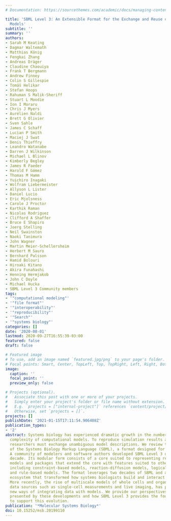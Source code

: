 ```yaml
---
# Documentation: https://sourcethemes.com/academic/docs/managing-content/

title: 'SBML Level 3: An Extensible Format for the Exchange and Reuse of Biological
  Models'
subtitle: ''
summary: ''
authors:
- Sarah M Keating
- Dagmar Waltemath
- Matthias König
- Fengkai Zhang
- Andreas Dräger
- Claudine Chaouiya
- Frank T Bergmann
- Andrew Finney
- Colin S Gillespie
- Tomáš Helikar
- Stefan Hoops
- Rahuman S Malik-Sheriff
- Stuart L Moodie
- Ion I Moraru
- Chris J Myers
- Aurélien Naldi
- Brett G Olivier
- Sven Sahle
- James C Schaff
- Lucian P Smith
- Maciej J Swat
- Denis Thieffry
- Leandro Watanabe
- Darren J Wilkinson
- Michael L Blinov
- Kimberly Begley
- James R Faeder
- Harold F Gómez
- Thomas M Hamm
- Yuichiro Inagaki
- Wolfram Liebermeister
- Allyson L Lister
- Daniel Lucio
- Eric Mjolsness
- Carole J Proctor
- Karthik Raman
- Nicolas Rodriguez
- Clifford A Shaffer
- Bruce E Shapiro
- Joerg Stelling
- Neil Swainston
- Naoki Tanimura
- John Wagner
- Martin Meier-Schellersheim
- Herbert M Sauro
- Bernhard Palsson
- Hamid Bolouri
- Hiroaki Kitano
- Akira Funahashi
- Henning Hermjakob
- John C Doyle
- Michael Hucka
- SBML Level 3 Community members
tags:
- '"computational modeling"'
- '"file format"'
- '"interoperability"'
- '"reproducibility"'
- '"Search"'
- '"systems biology"'
categories: []
date: '2020-08-01'
lastmod: 2020-09-27T16:55:39-03:00
featured: false
draft: false

# Featured image
# To use, add an image named `featured.jpg/png` to your page's folder.
# Focal points: Smart, Center, TopLeft, Top, TopRight, Left, Right, BottomLeft, Bottom, BottomRight.
image:
  caption: ''
  focal_point: ''
  preview_only: false

# Projects (optional).
#   Associate this post with one or more of your projects.
#   Simply enter your project's folder or file name without extension.
#   E.g. `projects = ["internal-project"]` references `content/project/deep-learning/index.md`.
#   Otherwise, set `projects = []`.
projects: []
publishDate: '2021-01-15T17:11:54.906408Z'
publication_types:
- '2'
abstract: Systems biology has experienced dramatic growth in the number, size, and
  complexity of computational models. To reproduce simulation results and reuse models,
  researchers must exchange unambiguous model descriptions. We review the latest edition
  of the Systems Biology Markup Language (SBML), a format designed for this purpose.
  A community of modelers and software authors developed SBML Level 3 over the past
  decade. Its modular form consists of a core suited to representing reaction-based
  models and packages that extend the core with features suited to other model types
  including constraint-based models, reaction-diffusion models, logical network models,
  and rule-based models. The format leverages two decades of SBML and a rich software
  ecosystem that transformed how systems biologists build and interact with models.
  More recently, the rise of multiscale models of whole cells and organs, and new
  data sources such as single-cell measurements and live imaging, has precipitated
  new ways of integrating data with models. We provide our perspectives on the challenges
  presented by these developments and how SBML Level 3 provides the foundation needed
  to support this evolution.
publication: '*Molecular Systems Biology*'
doi: 10.15252/msb.20199110
---
```

